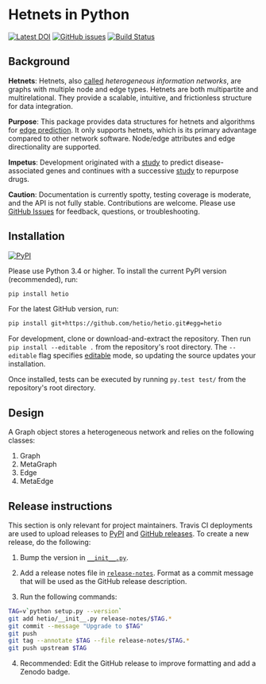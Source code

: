 # Hetnets in Python

[![Latest DOI](https://zenodo.org/badge/14475/dhimmel/hetio.svg)](https://zenodo.org/badge/latestdoi/14475/dhimmel/hetio)
[![GitHub issues](https://img.shields.io/github/issues/hetio/hetio.svg)](https://github.com/hetio/hetio/issues)
[![Build Status](https://travis-ci.com/hetio/hetio.svg?branch=master)](https://travis-ci.com/hetio/hetio)

## Background

**Hetnets**: Hetnets, also [called](https://doi.org/10.15363/thinklab.d104) *heterogeneous information networks*, are graphs with multiple node and edge types. Hetnets are both multipartite and multirelational. They provide a scalable, intuitive, and frictionless structure for data integration.

**Purpose**: This package provides data structures for hetnets and algorithms for [edge prediction](http://het.io/hnep/). It only supports hetnets, which is its primary advantage compared to other network software. Node/edge attributes and edge directionality are supported.

**Impetus**: Development originated with a [study](https://doi.org/10.1371/journal.pcbi.1004259 "Heterogeneous Network Edge Prediction: A Data Integration Approach to Prioritize Disease-Associated Genes") to predict disease-associated genes and continues with a successive [study](https://doi.org/10.7554/eLife.26726 "Systematic integration of biomedical knowledge prioritizes drugs for repurposing") to repurpose drugs.

**Caution**: Documentation is currently spotty, testing coverage is moderate, and the API is not fully stable. Contributions are welcome. Please use [GitHub Issues](https://github.com/dhimmel/hetio/issues) for feedback, questions, or troubleshooting.

## Installation

[![PyPI](https://img.shields.io/pypi/v/hetio.svg)](https://pypi.org/project/hetio/)

Please use Python 3.4 or higher. To install the current PyPI version (recommended), run:

```sh
pip install hetio
```

For the latest GitHub version, run:

```sh
pip install git+https://github.com/hetio/hetio.git#egg=hetio
```

For development, clone or download-and-extract the repository. Then run `pip install --editable .` from the repository's root directory. The `--editable` flag specifies [editable](https://pythonhosted.org/setuptools/setuptools.html#development-mode) mode, so updating the source updates your installation.

Once installed, tests can be executed by running `py.test test/` from the repository's root directory. 

## Design

A Graph object stores a heterogeneous network and relies on the following classes:

1. Graph
2. MetaGraph
3. Edge
4. MetaEdge

## Release instructions

This section is only relevant for project maintainers.
Travis CI deployments are used to upload releases to [PyPI](https://pypi.org/project/hetio) and [GitHub releases](https://github.com/hetio/hetio/releases).
To create a new release, do the following:

1. Bump the version in [`__init__.py`](hetio/__init__.py).

2. Add a release notes file in [`release-notes`](release-notes).
  Format as a commit message that will be used as the GitHub release description.

3. Run the following commands:
    
  ```sh
  TAG=v`python setup.py --version`
  git add hetio/__init__.py release-notes/$TAG.*
  git commit --message "Upgrade to $TAG"
  git push
  git tag --annotate $TAG --file release-notes/$TAG.*
  git push upstream $TAG
  ```

4. Recommended: Edit the GitHub release to improve formatting and add a Zenodo badge.
